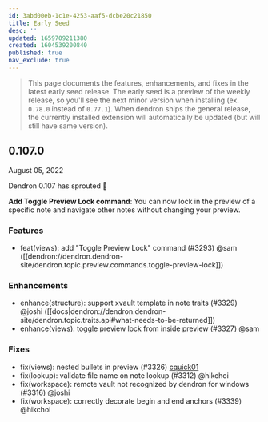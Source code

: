 ```yaml
---
id: 3abd00eb-1c1e-4253-aaf5-dcbe20c21850
title: Early Seed
desc: ''
updated: 1659709211380
created: 1604539200840
published: true
nav_exclude: true
---
```


> This page documents the features, enhancements, and fixes in the latest early seed release. The early seed is a preview of the weekly release, so you'll see the next minor version when installing (ex. `0.78.0` instead of `0.77.1`). When dendron ships the general release, the currently installed extension will automatically be updated (but will still have same version).

## 0.107.0
August 05, 2022

Dendron 0.107 has sprouted 🌱


**Add Toggle Preview Lock command**: You can now lock in the preview of a specific note and navigate other notes without changing your preview.

### Features
- feat(views): add "Toggle Preview Lock" command (#3293) @sam ([[dendron://dendron.dendron-site/dendron.topic.preview.commands.toggle-preview-lock]])

### Enhancements
- enhance(structure): support xvault template in note traits (#3329) @joshi ([[docs|dendron://dendron.dendron-site/dendron.topic.traits.api#what-needs-to-be-returned]])
- enhance(views): toggle preview lock from inside preview (#3327) @sam

### Fixes
- fix(views): nested bullets in preview (#3326) [cquick01](https://github.com/cquick01)
- fix(lookup): validate file name on note lookup (#3312) @hikchoi
- fix(workspace): remote vault not recognized by dendron for windows (#3316) @joshi
- fix(workspace): correctly decorate begin and end anchors (#3339) @hikchoi
